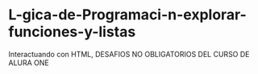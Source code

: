 # L-gica-de-Programaci-n-explorar-funciones-y-listas
Interactuando con HTML, DESAFIOS NO OBLIGATORIOS DEL CURSO DE ALURA ONE
